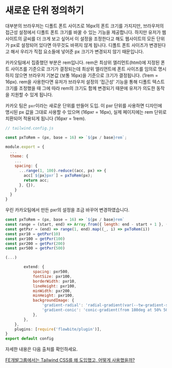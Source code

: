 # 새로운 단위 정의하기

대부분의 브라우저는 디폴트 폰트 사이즈로 16px의 폰트 크기를 가지지만, 브라우저의 접근성 설정에서 디폴트 폰트 크기를 바꿀 수 있는 기능을 제공합니다.
하지만 유저가 웹사이트의 글씨를 더 크게 보고 싶어서 이 설정을 조정한다고 해도 웹사이트의 모든 단위가 px로 설정되어 있다면 아무것도 바뀌지 않게 됩니다.
디폴트 폰트 사이즈가 변경된다고 해서 우리가 직접 요소들에 넣어준 px 크기가 변경되지 않기 때문입니다.

카카오팀에서 집중했던 부분은 rem입니다. rem은 최상위 엘리먼트(html)에 지정된 폰트 사이즈를 기준으로 크기가 결정되는데
최상위 엘리먼트에 폰트 사이즈를 임의로 명시하지 않으면 브라우저 기본값 (보통 16px)을 기준으로 크기가 결정됩니다.
(1rem = 16px). rem을 사용한다면 유저가 브라우저 설정의 ‘접근성’ 기능을 통해 디폴트 텍스트 크기를 조정했을 때
그에 따라 rem의 크기도 함께 변경되기 때문에 유저가 의도한 동작을 지원할 수 있게 됩니다.

카카오 팀은 `pxr`이라는 새로운 단위를 만들어 도입.
이 pxr 단위를 사용하면 디자인에 명시된 px 값을 그대로 사용할 수 있으며
(16pxr = 16px), 실제 페이지에는 rem 단위로 치환되어 적용되게 됩니다 (16pxr = 1rem).

```javascript
// tailwind.config.js

const pxToRem = (px, base = 16) => `${px / base}rem`;

module.export = {
  ...
  theme: {
    ...
    spacing: {
      ...range(1, 100).reduce((acc, px) => {
        acc[`${px}pxr`] = pxToRem(px);
        return acc;
      }, {}),
    }
  }
}
```

우린 카카오팀에서 만든 pxr의 설정을 조금 바꾸어 변경하였습니다.

```javascript
const pxToRem = (px, base = 16) => `${px / base}rem`
const range = (start, end) => Array.from({ length: end - start + 1 }, (_, index) => index + start)
const getPxr = (end) => range(1, end).map((_, i) => pxToRem(i))
const pxr10 = getPxr(10)
const pxr100 = getPxr(100)
const pxr200 = getPxr(200)
const pxr500 = getPxr(500)

(...)

        extend: {
            spacing: pxr500,
            fontSize: pxr100,
            borderWidth: pxr10,
            lineHeight: pxr100,
            minWidth: pxr200,
            minHeight: pxr100,
            backgroundImage: {
                'gradient-radial': 'radial-gradient(var(--tw-gradient-stops))',
                'gradient-conic': 'conic-gradient(from 180deg at 50% 50%, var(--tw-gradient-stops))',
            },
        },
    },
    plugins: [require('flowbite/plugin')],
}
export default config
```

자세한 내용은 다음 출처를 확인하세요.

[FE개발그룹에서는 Tailwind CSS를 왜 도입했고, 어떻게 사용했을까?](https://fe-developers.kakaoent.com/2022/221013-tailwind-and-design-system/)
